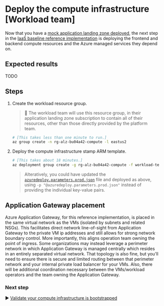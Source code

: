 # Deploy the compute infrastructure [Workload team]

Now that you have a [mock application landing zone deployed](./04-subscription-vending-execute.md), the next step in the [IaaS baseline reference implementation](./) is deploying the frontend and backend compute resources and the Azure managed services they depend on.

## Expected results

TODO

## Steps

1. Create the workload resource group.

   > :book: The workload team will use this resource group, in their application landing zone subscription to contain all of their resources, other than those directly provided by the platform team.

   ```bash
   # [This takes less than one minute to run.]
   az group create -n rg-alz-bu04a42-compute -l eastus2
   ```

1. Deploy the compute infrastructure stamp ARM template.

   ```bash
   # [This takes about 18 minutes.]
   az deployment group create -g rg-alz-bu04a42-compute -f workload-team/vmss-stamp.bicep -p targetVnetResourceId=${RESOURCEID_VNET_SPOKE_IAAS_BASELINE} location=eastus2 frontendCloudInitAsBase64="${FRONTEND_CLOUDINIT_BASE64}" backendCloudInitAsBase64="${BACKEND_CLOUDINIT_BASE64}" appGatewayListenerCertificate=${APP_GATEWAY_LISTENER_CERTIFICATE_IAAS_BASELINE} vmssWildcardTlsPublicCertificate=${VMSS_WILDCARD_CERTIFICATE_BASE64_IAAS_BASELINE} vmssWildcardTlsPublicAndKeyCertificates=${VMSS_WILDCARD_CERT_PUBLIC_PRIVATE_KEYS_BASE64_IAAS_BASELINE} domainName=${DOMAIN_NAME_IAAS_BASELINE}
   ```

   > Alteratively, you could have updated the [`azuredeploy.parameters.prod.json`](./azuredeploy.parameters.prod.json) file and deployed as above, using `-p "@azuredeploy.parameters.prod.json"` instead of providing the individual key-value pairs.

## Application Gateway placement

Azure Application Gateway, for this reference implementation, is placed in the same virtual network as the VMs (isolated by subnets and related NSGs). This facilitates direct network line-of-sight from Application Gateway to the private VM ip addresses and still allows for strong network boundary control. More importantly, this aligns operation team owning the point of ingress. Some organizations may instead leverage a perimeter network in which Application Gateway is managed centrally which resides in an entirely separated virtual network. That topology is also fine, but you'll need to ensure there is secure and limited routing between that perimeter network and your internal private load balancer for your VMs. Also, there will be additional coordination necessary between the VMs/workload operators and the team owning the Application Gateway.

### Next step

:arrow_forward: [Validate your compute infrastructure is bootstrapped](./07-bootstrap-validation.md)
